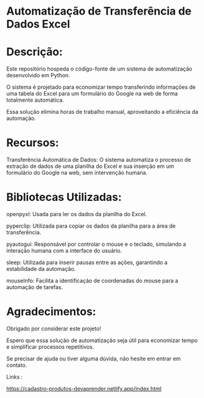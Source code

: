 # Automatização de Transferência de Dados Excel 


# Descrição:

Este repositório hospeda o código-fonte de um sistema de automatização desenvolvido em Python. 

O sistema é projetado para economizar tempo transferindo informações de uma tabela do Excel para um formulário do Google na web de forma totalmente automática. 

Essa solução elimina horas de trabalho manual, aproveitando a eficiência da automação.

# Recursos:

Transferência Automática de Dados: O sistema automatiza o processo de extração de dados de uma planilha do Excel e sua inserção em um formulário do Google na web, sem intervenção humana.

# Bibliotecas Utilizadas:

openpyxl: Usada para ler os dados da planilha do Excel.

pyperclip: Utilizada para copiar os dados da planilha para a área de transferência.

pyautogui: Responsável por controlar o mouse e o teclado, simulando a interação humana com a interface do usuário.

sleep: Utilizada para inserir pausas entre as ações, garantindo a estabilidade da automação.

mouseInfo: Facilita a identificação de coordenadas do mouse para a automação de tarefas.

# Agradecimentos:

Obrigado por considerar este projeto! 

Espero que essa solução de automatização seja útil para economizar tempo e simplificar processos repetitivos. 

Se precisar de ajuda ou tiver alguma dúvida, não hesite em entrar em contato.


Links :

https://cadastro-produtos-devaprender.netlify.app/index.html
